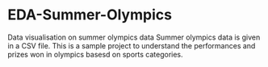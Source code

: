 # EDA-Summer-Olympics
Data visualisation on summer olympics data
Summer olympics data is given in a CSV file.
This is a sample project to understand the performances and prizes won in olympics basesd on sports categories.
